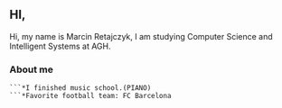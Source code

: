 ## HI,

Hi, my name is Marcin Retajczyk, I am studying Computer Science and Intelligent Systems at AGH.

### About me

```*Im from north Masovian Voivodeship.
```*I finished music school.(PIANO)
```*Favorite football team: FC Barcelona 



